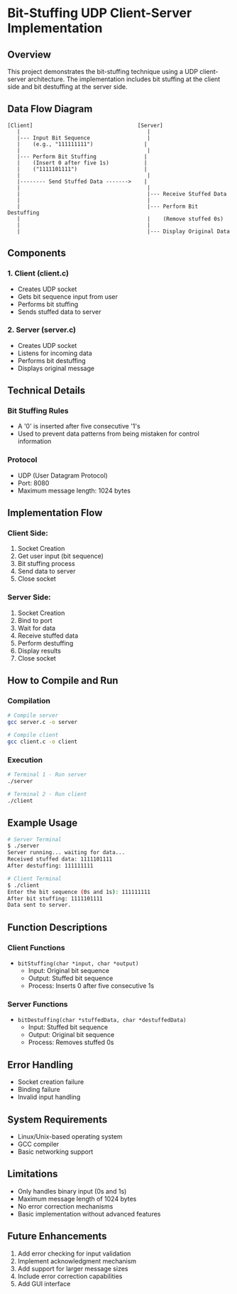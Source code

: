 # Bit-Stuffing UDP Client-Server Implementation

## Overview
This project demonstrates the bit-stuffing technique using a UDP client-server architecture. The implementation includes bit stuffing at the client side and bit destuffing at the server side.

## Data Flow Diagram
```
[Client]                                 [Server]
   |                                        |
   |--- Input Bit Sequence                  |
   |    (e.g., "111111111")                |
   |                                        |
   |--- Perform Bit Stuffing               |
   |    (Insert 0 after five 1s)           |
   |    ("1111101111")                     |
   |                                        |
   |-------- Send Stuffed Data ------->    |
   |                                        |
   |                                        |--- Receive Stuffed Data
   |                                        |
   |                                        |--- Perform Bit Destuffing
   |                                        |    (Remove stuffed 0s)
   |                                        |
   |                                        |--- Display Original Data
```

## Components

### 1. Client (client.c)
- Creates UDP socket
- Gets bit sequence input from user
- Performs bit stuffing
- Sends stuffed data to server

### 2. Server (server.c)
- Creates UDP socket
- Listens for incoming data
- Performs bit destuffing
- Displays original message

## Technical Details

### Bit Stuffing Rules
- A '0' is inserted after five consecutive '1's
- Used to prevent data patterns from being mistaken for control information

### Protocol
- UDP (User Datagram Protocol)
- Port: 8080
- Maximum message length: 1024 bytes

## Implementation Flow

### Client Side:
1. Socket Creation
2. Get user input (bit sequence)
3. Bit stuffing process
4. Send data to server
5. Close socket

### Server Side:
1. Socket Creation
2. Bind to port
3. Wait for data
4. Receive stuffed data
5. Perform destuffing
6. Display results
7. Close socket

## How to Compile and Run

### Compilation
```bash
# Compile server
gcc server.c -o server

# Compile client
gcc client.c -o client
```

### Execution
```bash
# Terminal 1 - Run server
./server

# Terminal 2 - Run client
./client
```

## Example Usage

```bash
# Server Terminal
$ ./server
Server running... waiting for data...
Received stuffed data: 1111101111
After destuffing: 111111111

# Client Terminal
$ ./client
Enter the bit sequence (0s and 1s): 111111111
After bit stuffing: 1111101111
Data sent to server.
```

## Function Descriptions

### Client Functions
- `bitStuffing(char *input, char *output)`
  - Input: Original bit sequence
  - Output: Stuffed bit sequence
  - Process: Inserts 0 after five consecutive 1s

### Server Functions
- `bitDestuffing(char *stuffedData, char *destuffedData)`
  - Input: Stuffed bit sequence
  - Output: Original bit sequence
  - Process: Removes stuffed 0s

## Error Handling
- Socket creation failure
- Binding failure
- Invalid input handling

## System Requirements
- Linux/Unix-based operating system
- GCC compiler
- Basic networking support

## Limitations
- Only handles binary input (0s and 1s)
- Maximum message length of 1024 bytes
- No error correction mechanisms
- Basic implementation without advanced features

## Future Enhancements
1. Add error checking for input validation
2. Implement acknowledgment mechanism
3. Add support for larger message sizes
4. Include error correction capabilities
5. Add GUI interface